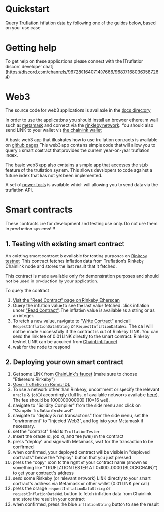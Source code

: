 # Quickstart

Query [Truflation](http://www.truflation.com) inflation data by
following one of the guides below, based on your use case.

# Getting help

To get help on these applications please connect with the [Truflation discord developer chat]
(https://discord.com/channels/967280164071407666/968071680360587264)

# Web3

The source code for web3 applications is available in the [docs
directory](https://github.com/truflation/quickstart/tree/main/docs)

In order to use the applications you should install an browser
ethereum wall such as [metamask](http://metamask.io) and connect via
the [rinkleby
network](https://gist.github.com/tschubotz/8047d13a2d2ac8b2a9faa3a74970c7ef).
You should also send LINK to your wallet via [the chainlink
wallet](https://faucets.chain.link/).

A basic web3 app that illustrates how to use truflation contracts is
available on [github pages](https://truflation.github.io/quickstart/)
This web3 app contains simple code that will allow you to query a
smart contract that provides the current year-on-year truflation
index.

The basic web3 app also contains a simple app that accesses the stub
feature of the truflation system.  This allows developers to code
against a future index that has not yet been implemented.

A set of [power
tools](https://truflation.github.io/quickstart/power-tools.html) is
available which will allowing you to send data via the truflation API.

# Smart contracts

These contracts are for development and testing use only.  Do not use them in production systems!!!!

## 1. Testing with existing smart contract

An existing smart contract is available for testing purposes on [Rinkeby testnet](https://rinkeby.etherscan.io/address/0x79053120810FdDf61ceFB781fc898D1cf52A44a0). This contract fetches inflation data from Truflation's Rinkeby Chainlink node and stores the last result that it fetched.

This contract is made available only for demonstration purposes and should not be used in production by your application.

To query the contract
1. [Visit the "Read Contract" page on Rinkeby Etherscan](https://rinkeby.etherscan.io/address/0x79053120810FdDf61ceFB781fc898D1cf52A44a0#readContract)
2. Query the inflation value to see the last value fetched. click inflation under ["Read Contract"](https://rinkeby.etherscan.io/address/0x79053120810FdDf61ceFB781fc898D1cf52A44a0#readContract).  The inflation value is available as a string or as an integer.
3. To fetch a new value, navigate to ["Write Contract"](https://rinkeby.etherscan.io/address/0x79053120810FdDf61ceFB781fc898D1cf52A44a0) and call `RequestInflationDataString` or `RequestInflationDataWei`. The call will not be made successfully if the contract is out of Rinkeby LINK. You can send the link fee of 0.01 LINK directly to the smart contract. Rinkeby testnet LINK
   can be acquired from [ChainLink faucet](https://faucets.chain.link/)
4. wait for the node to respond


## 2. Deploying your own smart contract

1. Get some LINK from [ChainLink's faucet](https://faucets.chain.link/) (make sure to choose "Ethereum Rinkeby")
2. [Open Truflation in Remix IDE](https://remix.ethereum.org/#url=https://raw.githubusercontent.com/truflation/quickstart/main/TruflationTester.sol)
3. To use a network other than Rinkeby, uncomment or specify the relevant `oracle` & `jobId` accordingly (full list of available networks available  [here](https://github.com/truflation/quickstart/blob/main/README.md)).  The fee should be 1000000000000 (10*16 wei).
4. navigate to "Solidity Compiler" from the side menu and click on "Compile TruflationTester.sol"
5. navigate to "deploy & run transactions" from the side menu, set the "environment" to "Injected Web3", and log into your Metamask if necessary.
6. set the "contract" field to `TruflationTester`
7. Insert the oracle id, job id, and fee (wei) in the contract
8. press "deploy" and sign with Metamask, wait for the transaction to be confirmed
9. when confirmed, your deployed contract will be visible in "deployed contracts" below the "deploy" button that you just pressed
10. press the "copy" icon to the right of your contract name (shown as something like "TRUFLATIONTESTER AT 0x000..0000 (BLOCKCHAIN)") to get your contract's address
11. send some Rinkeby (or relevant network) LINK directly to your smart contract's address via Metamask or other wallet (0.01 LINK per call)
12. press the orange `requestInflationDataString` or `requestInflationDataWei` button to fetch inflation data from Chainlink and store the result in your contract
13. when confirmed, press the blue `inflationString` button to see the result
